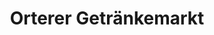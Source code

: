 ---
title: "Orterer Getränkemarkt"
url: /geretsried/orterer-getraenkemarkt-banater-strasse/
shop: Getränke
---